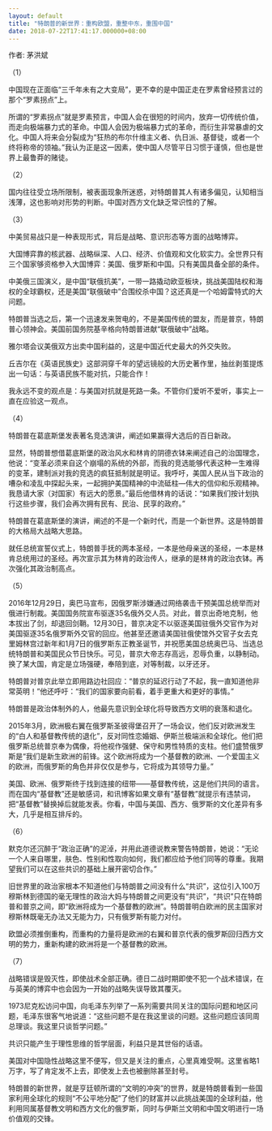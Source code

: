 ```yaml
---
layout: default
title: "特朗普的新世界：重构欧盟，重整中东，重围中国"
date: 2018-07-22T17:41:17.000000+08:00
---
```


作者: 茅洪斌

（1）

中国现在正面临“三千年未有之大变局”，更不幸的是中国正走在罗素曾经预言过的那个“罗素拐点”上。

所谓的“罗素拐点”就是罗素预言，中国人会在很短的时间内，放弃一切传统价值，而走向极端暴力式的革命。中国人会因为极端暴力式的革命，而衍生非常暴虐的文化。中国人将来会分裂成为“狂热的布尔什维主义者、仇日派、基督徒，或者一个终将称帝的领袖。”我认为正是这一因素，使中国人尽管平日习惯于谨慎，但也是世界上最鲁莽的赌徒。

（2）

国内往往受立场所限制，被表面现象所迷惑，对特朗普其人有诸多偏见，认知相当浅薄，这也影响对形势的判断。中国对西方文化缺乏常识性的了解。

（3）

中美贸易战只是一种表现形式，背后是战略、意识形态等方面的战略博弈。

大国博弈靠的核武器、战略纵深、人口、经济、价值观和文化软实力。全世界只有三个国家够资格参入大国博弈：美国、俄罗斯和中国。只有美国具备全部的条件。

中美俄三国演义，是中国“联俄抗美”，一带一路撬动欧亚板块，挑战美国陆权和海权的全球霸权，还是美国“联俄破中”合围绞杀中国？这还真是一个哈姆雷特式的大问题。

特朗普当选之后，第一个迅速发来贺电的，不是美国传统的盟友，而是普京，特朗普心领神会。美国前国务院基辛格向特朗普进献“联俄破中”战略。

雅尔塔会议美俄双方出卖中国利益的，这是中国近代史最大的外交失败。

丘吉尔在《英语民族史》这部洞穿千年的望远镜般的大历史著作里，抽丝剥茧提炼出一句话：与英语民族不能对抗，只能合作！

我永远不变的观点是：与美国对抗就是死路一条。不管你们爱听不爱听，事实上一直在应验这一观点。

（4）

特朗普在葛底斯堡发表著名竞选演讲，阐述如果赢得大选后的百日新政。

显然，特朗普想借葛底斯堡的政治风水和林肯的阴德衣钵来阐述自己的治国理念，他说：“变革必须来自这个崩塌的系统的外部，而我的竞选能够代表这种一生难得的变革，建制派对我的竞选的疯狂抵制就是明证。我呼吁，美国人民从当下政治的嘈杂和凌乱中探起头来，一起拥护美国精神的中流砥柱—伟大的信仰和乐观精神。我恳请大家（对国家）有远大的愿景。”最后他借林肯的话说：“如果我们按计划执行这些步骤，我们会再次拥有民有、民治、民享的政府。”

特朗普在葛底斯堡的演讲，阐述的不是一个新时代，而是一个新世界。这是特朗普的大格局大战略大思路。

就任总统宣誓仪式上，特朗普手抚的两本圣经，一本是他母亲送的圣经，一本是林肯总统用过的圣经。再次宣示其为林肯的政治传人，继承的是林肯的政治衣钵。再次强化其政治制高点。

（5）

2016年12月29日，奥巴马宣布，因俄罗斯涉嫌通过网络袭击干预美国总统举而对俄进行制裁。美国国务院宣布驱逐35名俄外交人员。对此，普京出奇地克制，他本拔出了剑，却退回剑鞘。12月30日，普京决定不以驱逐美国驻俄外交官作为对美国驱逐35名俄罗斯外交官的回应。他甚至还邀请美国驻俄使馆外交官子女去克里姆林宫过新年和1月7日的俄罗斯东正教圣诞节，并祝愿美国总统奥巴马、当选总统特朗普和美国民众节日快乐。可见，普京大帝志存高远，忍辱负重，以静制动。换了某大国，肯定是立场强硬，奉陪到底，对等制裁，以牙还牙。

特朗普对普京此举立即用路边社回应：“普京的延迟行动了不起，我一直知道他非常英明！”他还呼吁：“我们的国家要向前看，着手更重大和更好的事情。”

特朗普是政治体制外的人，他最先意识到全球化将导致西方文明的衰落和退化。

2015年3月，欧洲极右翼在俄罗斯圣彼得堡召开了一场会议，他们反对欧洲发生的“白人和基督教传统的退化”，反对同性恋婚姻、伊斯兰极端派和全球化。他们把俄罗斯总统普京奉为偶像，将他视作强健、保守和男性特质的支柱。他们盛赞俄罗斯是“我们是新生欧洲的前锋。这个欧洲将成为一个基督教的欧洲、一个爱国主义的欧洲，而俄罗斯的角色并非仅仅是参与，它将成为其领导力量。”

美国、欧洲、俄罗斯终于找到连接的纽带——基督教传统，这是他们共同的语言。而在国内“基督教”还是敏感词，和讯博客如果文章有“基督教”就提示有违禁词，把“基督教”替换掉后就能发表。你看，中国与美国、西方、俄罗斯的文化差异有多大，几乎是相互排斥的。

（6）

默克尔还沉醉于“政治正确”的泥淖，并用此道德说教来警告特朗普，她说：“无论一个人来自哪里，肤色、性别和性取向如何，我们都应给予他们同等的尊重。我期望我们可以在这些共识的基础上展开密切合作。”

旧世界里的政治家根本不知道他们与特朗普之间没有什么“共识”，这位引入100万穆斯林到德国的毫无理性的政治大妈与特朗普之间更没有“共识”，“共识”只在特朗普和普京之间，即“欧洲将成为一个基督教的欧洲”。特朗普明白欧洲的民主国家对穆斯林既毫无办法又无能为力，只有俄罗斯有能力对付。

欧盟必须推倒重构，而重构的力量将是欧洲的右翼和普京代表的俄罗斯回归西方文明的势力，重新构建的欧洲将是一个基督教的欧洲。

（7）

战略错误是毁灭性，即使战术全部正确。德日二战时期即使不犯一个战术错误，在与英美的博弈中也会因为一开始的战略失误导致其覆灭。

1973尼克松访问中国，向毛泽东列举了一系列需要共同关注的国际问题和地区问题，毛泽东很客气地说道：“这些问题不是在我这里谈的问题。这些问题应该同周总理谈。我这里只谈哲学问题。”

共识只能产生于理性思维的哲学层面，利益只是其世俗的话语。

美国对中国隐性战略这里不便写，但又是关注的重点，心里真难受啊。这里省略1万字，写了肯定发不上去，即使发上去也被删除甚至封号。

特朗普的新世界，就是亨廷顿所谓的“文明的冲突”的世界，就是特朗普看到一些国家利用全球化的规则“不公平地分配”了他们的财富并以此挑战美国的全球利益，他利用同属基督教文明和西方文化的俄罗斯，同时与伊斯兰文明和中国文明进行一场价值观的交锋。

